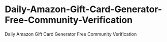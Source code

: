 # Daily-Amazon-Gift-Card-Generator-Free-Community-Verification
Daily Amazon Gift Card Generator Free Community Verification
